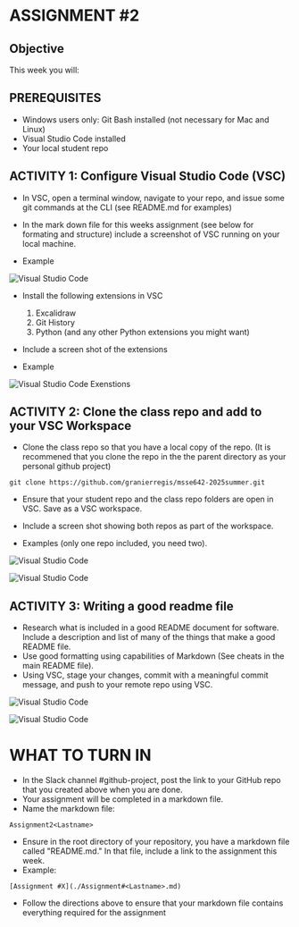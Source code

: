 # ASSIGNMENT #2

## Objective
This week you will:  

## PREREQUISITES  
- Windows users only: Git Bash installed (not necessary for Mac and Linux)
- Visual Studio Code installed
- Your local student repo 

## ACTIVITY 1: Configure Visual Studio Code (VSC)

- In VSC, open a terminal window, navigate to your repo, and issue some git commands at the CLI (see README.md for examples)
- In the mark down file for this weeks assignment (see below for formating and structure) include a screenshot of VSC running on your local machine. 

- Example

![Visual Studio Code](./files/screenshots/Assignment2-1.jpg)


- Install the following extensions in VSC
    1. Excalidraw
    2. Git History
    3. Python (and any other Python extensions you might want)

- Include a screen shot of the extensions
- Example

![Visual Studio Code Exenstions](./files/screenshots/Assignment2-2.jpg)


## ACTIVITY 2: Clone the class repo and add to your VSC Workspace

- Clone the class repo so that you have a local copy of the repo.
(It is recommened that you clone the repo in the the parent directory as your personal github project)

```
git clone https://github.com/granierregis/msse642-2025summer.git
```

- Ensure that your student repo and the class repo folders are open in VSC.  Save as a VSC workspace.
- Include a screen shot showing both repos as part of the workspace.  

- Examples (only one repo included, you need two). 

![Visual Studio Code](./files/screenshots/Assignment2-3.jpg)

![Visual Studio Code](./files/screenshots/Assignment2-4.jpg)


## ACTIVITY 3: Writing a good readme file  

- Research what is included in a good README document for software.  Include a description and list of many of the things that make a good README file.  
- Use good formatting using capabilities of Markdown (See cheats in the main README file).
- Using VSC, stage your changes, commit with a meaningful commit message, and push to your remote repo using VSC. 


![Visual Studio Code](./files/screenshots/Assignment2-5.jpg)

![Visual Studio Code](./files/screenshots/Assignment2-6.jpg)

# WHAT TO TURN IN

- In the Slack channel #github-project, post the link to your GitHub repo that you created above when you are done.
- Your assignment will be completed in a markdown file. 
- Name the markdown file:

```
Assignment2<Lastname>
```

- Ensure in the root directory of your repository, you have a markdown file called "README.md."  In that file, include a link to the assignment this week. 
- Example: 

```
[Assignment #X](./Assignment#<Lastname>.md)
```

- Follow the directions above to ensure that your markdown file contains everything required for the assignment
